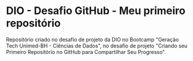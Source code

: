 
# DIO - Desafio GitHub - Meu primeiro repositório

Repositório criado no desafio de projeto da DIO no Bootcamp "Geração Tech Unimed-BH - Ciências de Dados", no desafio de projeto "Criando seu Primeiro Repositório no GitHub para Compartilhar Seu Progresso".